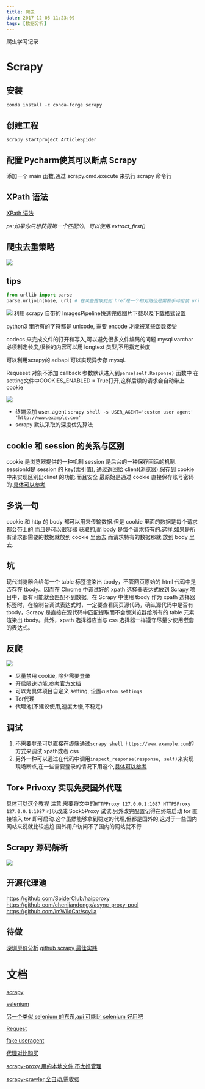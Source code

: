 ```yaml
---
title: 爬虫
date: 2017-12-05 11:23:09
tags: [数据分析]
---
```


爬虫学习记录<!--more-->

# Scrapy
## 安装
`conda install -c conda-forge scrapy`
## 创建工程
`scrapy startproject ArticleSpider`
## 配置 Pycharm使其可以断点 Scrapy
添加一个 main 函数,通过 scrapy.cmd.execute 来执行 scrapy 命令行
## XPath 语法
[XPath 语法](http://www.w3school.com.cn/xpath/xpath_syntax.asp)

*ps:如果你只想获得第一个匹配的，可以使用.extract_first()*
## 爬虫去重策略
![](https://ws1.sinaimg.cn/large/006tNc79gy1fqjaoknqm1j318e0qsgq9.jpg)

## tips
```python
from urllib import parse
parse.urljoin(base, url) # 在某些提取到到 href是一个相对路径是需要手动组装 url
```
![](https://ws1.sinaimg.cn/large/006tNc79gy1fqjaoltmulj31kw0bwn2l.jpg)
利用 scrapy 自带的 ImagesPipeline快速完成图片下载以及下载格式设置


python3 里所有的字符都是 unicode, 需要 encode 才能被某些函数接受

codecs 来完成文件的打开和写入,可以避免很多文件编码的问题
mysql varchar 必须制定长度,很长的内容可以用 longtext 类型,不用指定长度

可以利用scrapy的 adbapi 可以实现异步存 mysql.

Requeset 对象不添加 callback 参数默认进入到`parse(self.Response)` 函数中
在 setting文件中COOKIES_ENABLED = True打开,这样后续的请求会自动带上 cookie

![](https://ws1.sinaimg.cn/large/006tNc79gy1fqjaomho2bj31kw0tvwk1.jpg)

-  终端添加 user_agent
`scrapy shell -s USER_AGENT='custom user agent' 'http://www.example.com'`
- scrapy 默认采取的深度优先算法

## cookie 和 session 的关系与区别
cookie 是浏览器提供的一种机制
session 是后台的一种保存回话的机制. sessionId是 session 的 key(索引值),
通过返回给 client(浏览器),保存到 cookie 中来实现区别出clinet 的功能.而且安全
最原始是通过 cookie 直接保存账号密码的.[具体可以参考](https://coding.imooc.com/lesson/92.html#mid=2850)
## 多说一句
cookie 和 http 的 body 都可以用来传输数据.但是 cookie 里面的数据是每个请求都会带上的,而且是可以很容器
获取的,而 body 是每个请求特有的.这样,如果是所有请求都需要的数据就放到 cookie 里面去,而请求特有的数据那就
放到 body 里去.


## 坑
现代浏览器会给每一个 table 标签渲染出 tbody，不管网页原始的 html 代码中是否存在 tbody。因而在 Chrome 中调试好的 xpath 选择器表达式放到 Scrapy 项目中，很有可能就会匹配不到数据。在 Scrapy 中使用 tbody 作为 xpath 选择器标签时，在控制台调试表达式时，一定要查看网页源代码，确认源代码中是否有 tbody，Scrapy 是直接在源代码中匹配提取而不会想浏览器给所有的 table 元素渲染出 tbody。此外，xpath 选择器应当与 css 选择器一样遵守尽量少使用嵌套的表达式。


## 反爬
![](https://ws3.sinaimg.cn/large/006tNc79gy1fqjaon6jhpj31i80xk44x.jpg)
- 尽量禁用 cookie, 除非需要登录
- 开启限速功能,[参考官方文档](http://scrapy-chs.readthedocs.io/zh_CN/0.24/topics/autothrottle.html)
- 可以为具体项目自定义 setting, 设置`custom_settings`
- Tor代理
- 代理池(不建议使用,速度太慢,不稳定)


## 调试
1. 不需要登录可以直接在终端通过`scrapy shell https://www.example.com`的方式来调试 xpath或者 css
2. 另外一种可以通过在代码中调用`inspect_response(response, self)`来实现现场断点,在一些需要登录的情况下用这个,[具体可以参考](https://doc.scrapy.org/en/latest/topics/shell.html#topics-shell-inspect-response)

## Tor+ Privoxy 实现免费国外代理
[具体可以这个教程](http://ibloodline.com/articles/2017/12/30/tor.html)
注意:需要将文中的`HTTPProxy 127.0.0.1:1087
HTTPSProxy 127.0.0.1:1087` 可以改成 Sock5Proxy 试试.另外改完配置记得在终端启动 tor
直接输入 tor 即可启动.这个虽然能够拿到稳定的代理,但都是国外的,这对于一些国内网站来说就比较尴尬
国外用户访问不了国内的网站就不行

## Scrapy 源码解析
![](https://ws1.sinaimg.cn/large/006tNc79gy1fqjaoo3jwaj312w0q4mzl.jpg)


## 开源代理池
https://github.com/SpiderClub/haipproxy
https://github.com/chenjiandongx/async-proxy-pool
https://github.com/imWildCat/scylla
## 待做
[深圳房价分析](https://mp.weixin.qq.com/s/DAbdoYZzdyZfReQbfd0lCg)
[github scrapy 最佳实践](https://github.com/kezhenxu94/house-renting)
# 文档
[scrapy](http://scrapy-chs.readthedocs.io/zh_CN/0.24/intro/tutorial.html)

[selenium](http://selenium-python-zh.readthedocs.io/en/latest/getting-started.html)

[另一个类似 selenium 的东东,api 可能比 selenium 好用吧](https://github.com/cobrateam/splinter)

[Request](http://docs.python-requests.org/zh_CN/latest/index.html)

[fake useragent](https://github.com/hellysmile/fake-useragent)

[代理对比购买](https://cuiqingcai.com/5094.html)

[scrapy-proxy,用的本地文件,不太好管理](https://github.com/aivarsk/scrapy-proxies)

[scrapy-crawler,全自动,需收费](https://github.com/scrapy-plugins/scrapy-crawlera)
